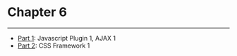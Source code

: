 # Chapter 6

---

* [Part 1](./part-1/README.md): Javascript Plugin 1, AJAX 1 
* [Part 2](./part-2/README.md): CSS Framework 1